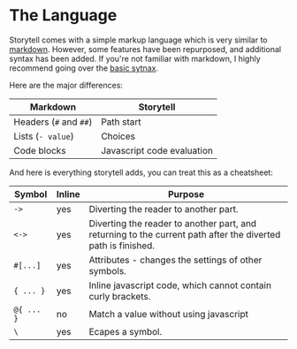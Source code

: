 
# The Language

Storytell comes with a simple markup language which is very similar to [markdown](https://www.markdownguide.org/). However, some features have been repurposed, and additional syntax has been added. If you're not familiar with markdown, I highly recommend going over the [basic sytnax](https://www.markdownguide.org/basic-syntax/). 

Here are the major differences:

| Markdown    |  Storytell |
| ----------- | ----------- |
| Headers (`#` and `##`)    | Path start |
| Lists (`- value`)         | Choices    |
| Code blocks               | Javascript code evaluation |

And here is everything storytell adds, you can treat this as a cheatsheet:

| Symbol  | Inline | Purpose |
|---------|--------|---------|
| `->`    | yes    | Diverting the reader to another part. |
| `<->`   | yes    | Diverting the reader to another part, and returning to the current path after the diverted path is finished. |
| `#[...]`| yes    | Attributes - changes the settings of other symbols. |
| `{ ... }` | yes  | Inline javascript code, which cannot contain curly brackets. | 
| `@{ ... }`| no   | Match a value without using javascript | 
| `\`     | yes    | Ecapes a symbol. |